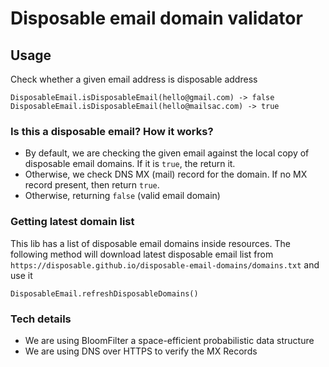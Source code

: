 # Disposable email domain validator


## Usage
Check whether a given email address is disposable address
```
DisposableEmail.isDisposableEmail(hello@gmail.com) -> false
DisposableEmail.isDisposableEmail(hello@mailsac.com) -> true
```

### Is this a disposable email? How it works?
- By default, we are checking the given email against the local copy of disposable email domains.  If it is `true`, the return it.
- Otherwise, we check DNS MX (mail) record for the domain. If no MX record present, then return `true`.
- Otherwise, returning `false` (valid email domain)

### Getting latest domain list
This lib has a list of disposable email domains inside resources.
The following method will download latest disposable email list from `https://disposable.github.io/disposable-email-domains/domains.txt` and use it
```
DisposableEmail.refreshDisposableDomains()
```

### Tech details
- We are using BloomFilter a space-efficient probabilistic data structure
- We are using DNS over HTTPS to verify the MX Records
